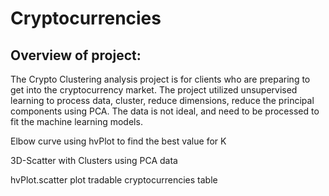 # Cryptocurrencies

## Overview of project:
The Crypto Clustering analysis project is for clients who are preparing to get into the cryptocurrency market. The project utilized unsupervised learning to process data, cluster, reduce dimensions, reduce the principal components using PCA. The data is not ideal, and need to be processed to fit the machine learning models.

Elbow curve using hvPlot to find the best value for K


3D-Scatter with Clusters using PCA data


hvPlot.scatter plot tradable cryptocurrencies table